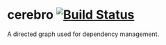 # cerebro [![Build Status](https://travis-ci.org/vrecan/cerebro.svg?branch=master)](https://travis-ci.org/vrecan/cerebro)
A directed graph used for dependency management.

